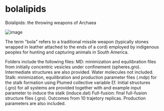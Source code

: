 # bolalipids
Bolalipids: the throwing weapons of Archaea

![image](https://github.com/user-attachments/assets/2d9eca7c-2e18-46df-b249-4157f6d41577)

The term "bola" refers to a traditional missile weapon (typically stones wrapped in leather attached to the ends of a cord) employed by indigenous peoples for hunting and capturing animals in South America.

Folders include the following files:
MD: minimization and equilibration files from initially concentric vesicles under confinement (spheres.gro). Intermediate structures are also provided. Water molecules not included.
Stalk: minimization, equilibration and production parameter files (.mdp) for the stalk formation using Plumed collective variable ξf. Initial structures (.gro) for all systems are provided together with and example input parameter to induce the stalk (induce.dat)
Full-fusion: final full-fusion structure files (.gro). Outcomes from 10 trajetory replicas. Production parameters are also included.
